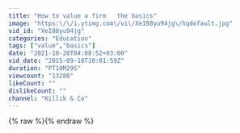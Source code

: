 ```yaml
---
title: "How to value a firm   the basics"
image: "https:\/\/i.ytimg.com\/vi\/XeI88yu94jg\/hqdefault.jpg"
vid_id: "XeI88yu94jg"
categories: "Education"
tags: ["value","basics"]
date: "2021-10-28T04:08:52+03:00"
vid_date: "2015-09-18T10:01:59Z"
duration: "PT10M29S"
viewcount: "13280"
likeCount: ""
dislikeCount: ""
channel: "Killik & Co"
---
```

{% raw %}{% endraw %}
